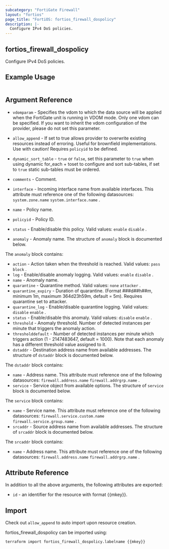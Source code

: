 ```yaml
---
subcategory: "FortiGate Firewall"
layout: "fortios"
page_title: "FortiOS: fortios_firewall_dospolicy"
description: |-
  Configure IPv4 DoS policies.
---
```


## fortios_firewall_dospolicy
Configure IPv4 DoS policies.

## Example Usage

```hcl

```

## Argument Reference
* `vdomparam` - Specifies the vdom to which the data source will be applied when the FortiGate unit is running in VDOM mode. Only one vdom can be specified. If you want to inherit the vdom configuration of the provider, please do not set this parameter.
* `allow_append` - If set to true allows provider to overwrite existing resources instead of erroring. Useful for brownfield implementations. Use with caution! Requires `policyid` to be defined.
* `dynamic_sort_table` - `true` or `false`, set this parameter to `true` when using dynamic for_each + toset to configure and sort sub-tables, if set to `true` static sub-tables must be ordered.

* `comments` - Comment.
* `interface` - Incoming interface name from available interfaces. This attribute must reference one of the following datasources: `system.zone.name` `system.interface.name` .
* `name` - Policy name.
* `policyid` - Policy ID.
* `status` - Enable/disable this policy. Valid values: `enable` `disable` .
* `anomaly` - Anomaly name. The structure of `anomaly` block is documented below.

The `anomaly` block contains:

* `action` - Action taken when the threshold is reached. Valid values: `pass` `block` .
* `log` - Enable/disable anomaly logging. Valid values: `enable` `disable` .
* `name` - Anomaly name.
* `quarantine` - Quarantine method. Valid values: `none` `attacker` .
* `quarantine_expiry` - Duration of quarantine. (Format ###d##h##m, minimum 1m, maximum 364d23h59m, default = 5m). Requires quarantine set to attacker.
* `quarantine_log` - Enable/disable quarantine logging. Valid values: `disable` `enable` .
* `status` - Enable/disable this anomaly. Valid values: `disable` `enable` .
* `threshold` - Anomaly threshold. Number of detected instances per minute that triggers the anomaly action.
* `thresholddefault` - Number of detected instances per minute which triggers action (1 - 2147483647, default = 1000). Note that each anomaly has a different threshold value assigned to it.
* `dstaddr` - Destination address name from available addresses. The structure of `dstaddr` block is documented below.

The `dstaddr` block contains:

* `name` - Address name. This attribute must reference one of the following datasources: `firewall.address.name` `firewall.addrgrp.name` .
* `service` - Service object from available options. The structure of `service` block is documented below.

The `service` block contains:

* `name` - Service name. This attribute must reference one of the following datasources: `firewall.service.custom.name` `firewall.service.group.name` .
* `srcaddr` - Source address name from available addresses. The structure of `srcaddr` block is documented below.

The `srcaddr` block contains:

* `name` - Address name. This attribute must reference one of the following datasources: `firewall.address.name` `firewall.addrgrp.name` .

## Attribute Reference

In addition to all the above arguments, the following attributes are exported:
* `id` - an identifier for the resource with format {{mkey}}.

## Import

Check out `allow_append` to auto import upon resource creation.

fortios_firewall_dospolicy can be imported using:
```sh
terraform import fortios_firewall_dospolicy.labelname {{mkey}}
```

